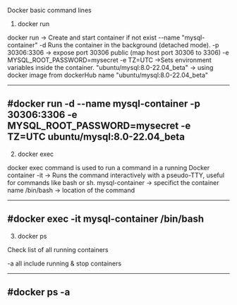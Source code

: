 Docker basic command lines

1. docker run
   
docker run -> Create and start container if not exist --name "mysql-container" 
-d Runs the container in the background (detached mode).
-p 30306:3306 -> expose port 30306 public (map host port 30306 to 3306)
-e MYSQL_ROOT_PASSWORD=mysecret -e TZ=UTC ->Sets environment variables inside the container.
"ubuntu/mysql:8.0-22.04_beta" -> using docker image from dockerHub name "ubuntu/mysql:8.0-22.04_beta"

---
#docker run -d --name mysql-container  -p 30306:3306  -e MYSQL_ROOT_PASSWORD=mysecret -e TZ=UTC  ubuntu/mysql:8.0-22.04_beta
---

2. docker exec

docker exec command is used to run a command in a running Docker container
-it -> Runs the command interactively with a pseudo-TTY, useful for commands like bash or sh.
mysql-container -> specifict the container name
/bin/bash -> location of the command

---
#docker exec -it mysql-container /bin/bash
---

3. docker ps

Check list of all running containers

-a all include running & stop containers

---
#docker ps -a
---



